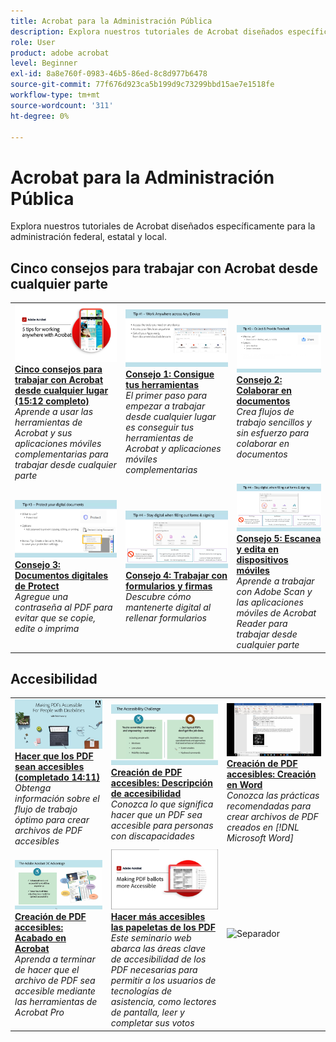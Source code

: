 ```yaml
---
title: Acrobat para la Administración Pública
description: Explora nuestros tutoriales de Acrobat diseñados específicamente para la administración federal, estatal y local
role: User
product: adobe acrobat
level: Beginner
exl-id: 8a8e760f-0983-46b5-86ed-8c8d977b6478
source-git-commit: 77f676d923ca5b199d9c73299bbd15ae7e1518fe
workflow-type: tm+mt
source-wordcount: '311'
ht-degree: 0%

---
```


# Acrobat para la Administración Pública

Explora nuestros tutoriales de Acrobat diseñados específicamente para la administración federal, estatal y local.

## Cinco consejos para trabajar con Acrobat desde cualquier parte

<table style="table-layout:fixed">
<tr>
  <td>
    <a href="5-tips-for-working-anywhere-with-acrobat-dc-for-government.md">
      <img alt="Cinco consejos para trabajar con Acrobat desde cualquier lugar (15:12 completo)" src="../../assets/5tipscomplete.png" />
    </a>
    <div>
    <a href="5-tips-for-working-anywhere-with-acrobat-dc-for-government.md"><strong>Cinco consejos para trabajar con Acrobat desde cualquier lugar (15:12 completo)</strong></a>
    </div>
    <em>Aprende a usar las herramientas de Acrobat y sus aplicaciones móviles complementarias para trabajar desde cualquier parte</em>
    <br>
  </td>
  <td>
    <a href="get-your-tools.md">
      <img alt="Consejo 1: Consigue tus herramientas" src="../../assets/Tip1.png" />
    </a>
    <div>
    <a href="get-your-tools.md"><strong>Consejo 1: Consigue tus herramientas</strong></a>
    </div>
    <em>El primer paso para empezar a trabajar desde cualquier lugar es conseguir tus herramientas de Acrobat y aplicaciones móviles complementarias</em>
    <br>
  </td>  
  <td>
    <a href="collaborate-on-documents.md">
      <img alt="Consejo 2: Colaborar en documentos" src="../../assets/Tip2.png" />
    </a>
    <div>
    <a href="collaborate-on-documents.md"><strong>Consejo 2: Colaborar en documentos</strong></a>
    </div>
    <em>Crea flujos de trabajo sencillos y sin esfuerzo para colaborar en documentos</em>
    <br>
  </td>  
</tr>
<tr>
  <td>
    <a href="protect-digital-documents.md">
      <img alt="Sugerencia: 3Documentos digitales de Protect" src="../../assets/Tip3.png" />
    </a>
    <div>
    <a href="protect-digital-documents.md"><strong>Consejo 3: Documentos digitales de Protect</strong></a>
    </div>
    <em>Agregue una contraseña al PDF para evitar que se copie, edite o imprima</em>
    <br>
  </td>
  <td>
    <a href="work-with-forms-and-signatures.md">
      <img alt="Consejo 4: Trabajar con formularios y firmas" src="../../assets/Tip4.png" />
    </a>
    <div>
    <a href="work-with-forms-and-signatures.md"><strong>Consejo 4: Trabajar con formularios y firmas</strong></a>
    </div>
    <em>Descubre cómo mantenerte digital al rellenar formularios</em>
    <br>
  </td>
  <td>
    <a href="scan-and-edit-on-mobile.md">
      <img alt="Consejo 5: Escanea y edita en dispositivos móviles" src="../../assets/Tip5.png" />
    </a>
    <div>
    <a href="scan-and-edit-on-mobile.md"><strong>Consejo 5: Escanea y edita en dispositivos móviles</strong></a>
    </div>
    <em>Aprende a trabajar con Adobe Scan y las aplicaciones móviles de Acrobat Reader para trabajar desde cualquier parte</em>
    <br>
  </td>
</tr>
</table>

## Accesibilidad

<table>
<tr>
  <td>
    <a href="making-pdfs-accessible.md">
      <img alt="Hacer que los PDF sean accesibles (completado 14:11)" src="../../assets/Accessiblecomplete.png" />
    </a>
    <div>
    <a href="making-pdfs-accessible.md"><strong>Hacer que los PDF sean accesibles (completado 14:11)</strong></a>
    </div>
    <em>Obtenga información sobre el flujo de trabajo óptimo para crear archivos de PDF accesibles</em>
    <br>
  </td>
  <td>
    <a href="understanding-accessibility.md">
      <img alt="Creación de PDF accesibles: Descripción de accesibilidad" src="../../assets/Accessibiityunderstanding.png" />
    </a>
    <div>
    <a href="understanding-accessibility.md"><strong>Creación de PDF accesibles: Descripción de accesibilidad</strong></a>
    </div>
    <em>Conozca lo que significa hacer que un PDF sea accesible para personas con discapacidades</em>
    <br>
  </td>  
  <td>
    <a href="collaborate-on-documents.md">
      <img alt="Creación de PDF accesibles: Creación en Word" src="../../assets/Accessibilityword.png" />
    </a>
    <div>
    <a href="collaborate-on-documents.md"><strong>Creación de PDF accesibles: Creación en Word</strong></a>
    </div>
    <em>Conozca las prácticas recomendadas para crear archivos de PDF creados en [!DNL Microsoft Word]</em>
    <br>
  </td>  
</tr>
<tr>
  <td>
    <a href="finishing-in-acrobat.md">
      <img alt="Creación de PDF accesibles: Acabado en Acrobat" src="../../assets/Accessibilityacrobat.png" />
    </a>
    <div>
    <a href="finishing-in-acrobat.md"><strong>Creación de PDF accesibles: Acabado en Acrobat</strong></a>
    </div>
    <em>Aprenda a terminar de hacer que el archivo de PDF sea accesible mediante las herramientas de Acrobat Pro</em>
    <br>
  </td>
  <td>
    <a href="making-pdf-ballots-accessible.md">
      <img alt="Hacer más accesibles las papeletas de los PDF" src="../../assets/Accessibleballots.png" />
    </a>
    <div>
    <a href="making-pdf-ballots-accessible.md"><strong>Hacer más accesibles las papeletas de los PDF</strong></a>
    </div>
    <em>Este seminario web abarca las áreas clave de accesibilidad de los PDF necesarias para permitir a los usuarios de tecnologías de asistencia, como lectores de pantalla, leer y completar sus votos</em>
    <br>
  </td>  
  <td>
   <img alt="Separador" src="../../assets/Grayspacer.png" />
    <div>
    <br>
  </td>
</tr>
</table>
